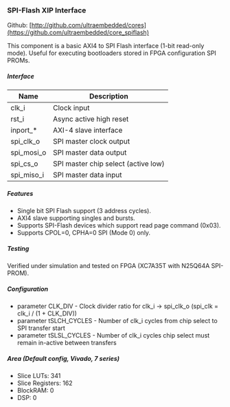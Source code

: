 ### SPI-Flash XIP Interface

Github:   [http://github.com/ultraembedded/cores](https://github.com/ultraembedded/core_spiflash)

This component is a basic AXI4 to SPI Flash interface (1-bit read-only mode).
Useful for executing bootloaders stored in FPGA configuration SPI PROMs.

##### Interface

| Name | Description   |
| ---- | ------------- |
| clk_i | Clock input |
| rst_i | Async active high reset |
| inport_* | AXI-4 slave interface |
| spi_clk_o | SPI master clock output |
| spi_mosi_o | SPI master data output |
| spi_cs_o | SPI master chip select (active low) |
| spi_miso_i | SPI master data input |


##### Features
* Single bit SPI Flash support (3 address cycles).
* AXI4 slave supporting singles and bursts.
* Supports SPI-Flash devices which support read page command (0x03).
* Supports CPOL=0, CPHA=0 SPI (Mode 0) only.

##### Testing
Verified under simulation and tested on FPGA (XC7A35T with N25Q64A SPI-PROM).

##### Configuration
* parameter CLK_DIV - Clock divider ratio for clk_i -> spi_clk_o (spi_clk = clk_i / (1 + CLK_DIV))
* parameter tSLCH_CYCLES - Number of clk_i cycles from chip select to SPI transfer start
* parameter tSLSL_CYCLES - Number of clk_i cycles chip select must remain in-active between transfers

##### Area (Default config, Vivado, 7 series)
- Slice LUTs:      341
- Slice Registers: 162
- BlockRAM:        0
- DSP:             0
